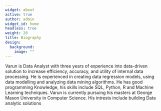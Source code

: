 ```yaml
---
widget: about
active: true
author: admin
widget_id: home
headless: true
weight: 20
title: Biography
design:
  background:
    image: ""
---
```

Varun is Data Analyst with three years of experience into data-driven solution to increase efficiency, accuracy, and utility of internal data processing. He is experienced in creating data regression models, using data modelling and analyzing data mining algorithms. He has good programming Knowledge, his skills include SQL, Python, R and Machine Learning techniques.
Varun is currently pursuing his masters at George Mason University in Computer Science. His intrests include building Data analytic solutions